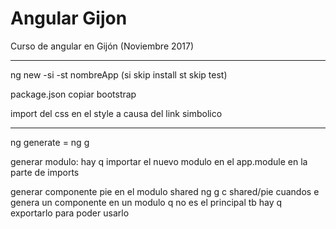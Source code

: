 # Angular Gijon #
Curso de angular en Gijón (Noviembre 2017)

----
ng new -si -st nombreApp
(si skip install st skip test)

package.json copiar bootstrap

import del css en el style a causa del link simbolico

----

ng generate = ng g

generar modulo:
hay q importar el nuevo modulo en el app.module en la parte de imports

generar componente pie en el modulo shared
ng g c shared/pie
cuandos e genera un componente en un modulo q no es el principal tb hay q exportarlo para poder usarlo